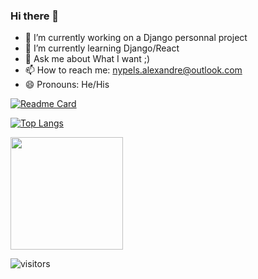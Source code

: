 ### Hi there 👋

- 🔭 I’m currently working on a Django personnal project
- 🌱 I’m currently learning Django/React
- 💬 Ask me about What I want ;)
- 📫 How to reach me: nypels.alexandre@outlook.com
- 😄 Pronouns: He/His

[![Readme Card](https://github-readme-stats.vercel.app/api/pin/?username=nyplex&repo=CheckMalt&theme=tokyonight)](https://github.com/nyplex/)

[![Top Langs](https://github-readme-stats.vercel.app/api/top-langs/?username=nyplex&theme=tokyonight&layout=compact)](https://github.com/nyplex/)

<img height="180em" src="https://github-readme-stats.vercel.app/api?username=nyplex&theme=tokyonight&show_icons=true&hide_border=true&&count_private=true&include_all_commits=true" />

![visitors](https://visitor-badge.glitch.me/badge?page_id=page.id)
